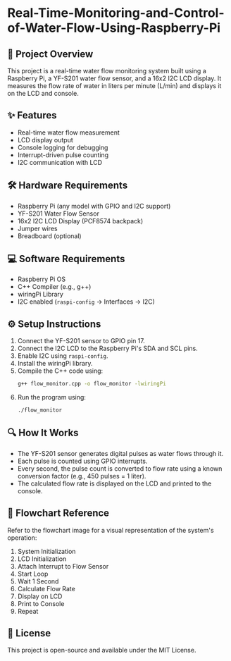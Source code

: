 # Real-Time-Monitoring-and-Control-of-Water-Flow-Using-Raspberry-Pi

## 📘 Project Overview
This project is a real-time water flow monitoring system built using a Raspberry Pi, a YF-S201 water flow sensor, and a 16x2 I2C LCD display. It measures the flow rate of water in liters per minute (L/min) and displays it on the LCD and console.

## ✨ Features
- Real-time water flow measurement
- LCD display output
- Console logging for debugging
- Interrupt-driven pulse counting
- I2C communication with LCD

## 🛠️ Hardware Requirements
- Raspberry Pi (any model with GPIO and I2C support)
- YF-S201 Water Flow Sensor
- 16x2 I2C LCD Display (PCF8574 backpack)
- Jumper wires
- Breadboard (optional)

## 💻 Software Requirements
- Raspberry Pi OS
- C++ Compiler (e.g., g++)
- wiringPi Library
- I2C enabled (`raspi-config` → Interfaces → I2C)

## ⚙️ Setup Instructions
1. Connect the YF-S201 sensor to GPIO pin 17.
2. Connect the I2C LCD to the Raspberry Pi's SDA and SCL pins.
3. Enable I2C using `raspi-config`.
4. Install the wiringPi library.
5. Compile the C++ code using:
   ```bash
   g++ flow_monitor.cpp -o flow_monitor -lwiringPi
   ```
6. Run the program using:
   ```bash
   ./flow_monitor
   ```

## 🔍 How It Works
- The YF-S201 sensor generates digital pulses as water flows through it.
- Each pulse is counted using GPIO interrupts.
- Every second, the pulse count is converted to flow rate using a known conversion factor (e.g., 450 pulses = 1 liter).
- The calculated flow rate is displayed on the LCD and printed to the console.

## 🧭 Flowchart Reference
Refer to the flowchart image for a visual representation of the system's operation:
1. System Initialization
2. LCD Initialization
3. Attach Interrupt to Flow Sensor
4. Start Loop
5. Wait 1 Second
6. Calculate Flow Rate
7. Display on LCD
8. Print to Console
9. Repeat

## 📄 License
This project is open-source and available under the MIT License.
